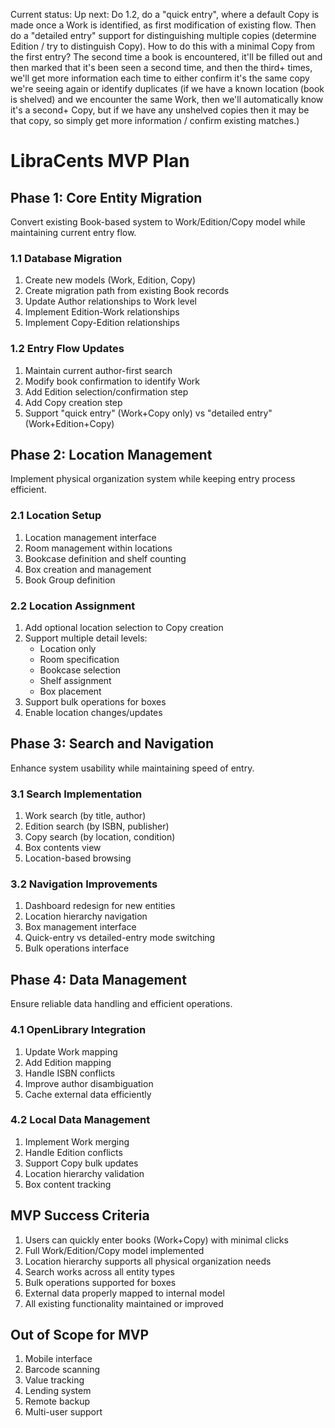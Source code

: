 Current status: Up next: Do 1.2, do a "quick entry", where a default Copy is made once a Work is identified, as first modification of existing flow. Then do a "detailed entry" support for distinguishing multiple copies (determine Edition / try to distinguish Copy). How to do this with
a minimal Copy from the first entry? The second time a book is encountered, it'll be filled out
and then marked that it's been seen a second time, and then the third+ times, we'll get more information each time to either confirm it's the same copy we're seeing again or identify duplicates (if we have a known location (book is shelved) and we encounter the same Work, then we'll automatically know it's a second+ Copy, but if we have any unshelved copies then it may be that copy, so simply get more information / confirm existing matches.)

# LibraCents MVP Plan

## Phase 1: Core Entity Migration
Convert existing Book-based system to Work/Edition/Copy model while maintaining current entry flow.

### 1.1 Database Migration
1. Create new models (Work, Edition, Copy)
2. Create migration path from existing Book records
3. Update Author relationships to Work level
4. Implement Edition-Work relationships
5. Implement Copy-Edition relationships

### 1.2 Entry Flow Updates
1. Maintain current author-first search
2. Modify book confirmation to identify Work
3. Add Edition selection/confirmation step
4. Add Copy creation step
5. Support "quick entry" (Work+Copy only) vs "detailed entry" (Work+Edition+Copy)

## Phase 2: Location Management
Implement physical organization system while keeping entry process efficient.

### 2.1 Location Setup
1. Location management interface
2. Room management within locations
3. Bookcase definition and shelf counting
4. Box creation and management
5. Book Group definition

### 2.2 Location Assignment
1. Add optional location selection to Copy creation
2. Support multiple detail levels:
   - Location only
   - Room specification
   - Bookcase selection
   - Shelf assignment
   - Box placement
3. Support bulk operations for boxes
4. Enable location changes/updates

## Phase 3: Search and Navigation
Enhance system usability while maintaining speed of entry.

### 3.1 Search Implementation
1. Work search (by title, author)
2. Edition search (by ISBN, publisher)
3. Copy search (by location, condition)
4. Box contents view
5. Location-based browsing

### 3.2 Navigation Improvements
1. Dashboard redesign for new entities
2. Location hierarchy navigation
3. Box management interface
4. Quick-entry vs detailed-entry mode switching
5. Bulk operations interface

## Phase 4: Data Management
Ensure reliable data handling and efficient operations.

### 4.1 OpenLibrary Integration
1. Update Work mapping
2. Add Edition mapping
3. Handle ISBN conflicts
4. Improve author disambiguation
5. Cache external data efficiently

### 4.2 Local Data Management
1. Implement Work merging
2. Handle Edition conflicts
3. Support Copy bulk updates
4. Location hierarchy validation
5. Box content tracking

## MVP Success Criteria
1. Users can quickly enter books (Work+Copy) with minimal clicks
2. Full Work/Edition/Copy model implemented
3. Location hierarchy supports all physical organization needs
4. Search works across all entity types
5. Bulk operations supported for boxes
6. External data properly mapped to internal model
7. All existing functionality maintained or improved

## Out of Scope for MVP
1. Mobile interface
2. Barcode scanning
3. Value tracking
4. Lending system
5. Remote backup
6. Multi-user support